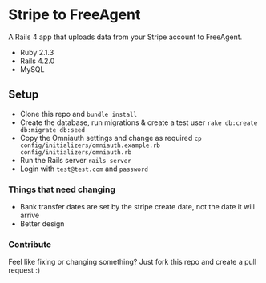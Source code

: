# Stripe to FreeAgent

A Rails 4 app that uploads data from your Stripe account to FreeAgent.

- Ruby 2.1.3
- Rails 4.2.0
- MySQL

## Setup

- Clone this repo and `bundle install`
- Create the database, run migrations & create a test user `rake db:create db:migrate db:seed`
- Copy the Omniauth settings and change as required `cp config/initializers/omniauth.example.rb config/initializers/omniauth.rb`
- Run the Rails server `rails server`
- Login with `test@test.com` and `password`

### Things that need changing

+ Bank transfer dates are set by the stripe create date, not the date it will arrive
+ Better design


### Contribute

Feel like fixing or changing something? Just fork this repo and create a pull request :)